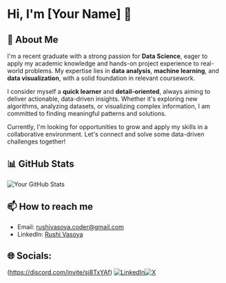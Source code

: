 # Hi, I'm [Your Name] 👋

## 👋 About Me

I'm a recent graduate with a strong passion for **Data Science**, eager to apply my academic knowledge and hands-on project experience to real-world problems. My expertise lies in **data analysis**, **machine learning**, and **data visualization**, with a solid foundation in relevant coursework.

I consider myself a **quick learner** and **detail-oriented**, always aiming to deliver actionable, data-driven insights. Whether it's exploring new algorithms, analyzing datasets, or visualizing complex information, I am committed to finding meaningful patterns and solutions.

Currently, I'm looking for opportunities to grow and apply my skills in a collaborative environment. Let's connect and solve some data-driven challenges together!

<!--
## 🚀 Key Projects
- [Project Name](Link): Brief description of what the project does.
- [Project Name](Link): Brief description of what the project does.
-->
## 📊 GitHub Stats
![Your GitHub Stats](https://github-readme-stats.vercel.app/api?username=Rucyvar&show_icons=true&theme=radical)

## 📫 How to reach me
- Email: [rushivasoya.coder@gmail.com](mailto:rushivasoya.coder@gmail.com)
- LinkedIn: [Rushi Vasoya](https://www.linkedin.com/in/vasoyarushi/)
## 🌐 Socials:
(https://discord.com/invite/sj8TxYAf) [![LinkedIn](https://img.shields.io/badge/LinkedIn-%230077B5.svg?logo=linkedin&logoColor=white)](https://www.linkedin.com/in/vasoyarushi/)[![X](https://img.shields.io/badge/X-black.svg?logo=X&logoColor=white)](https://x.com/RushiVasoya?t=eJrtUr-OMnmZuIIeJfhiDg&s=08) 
